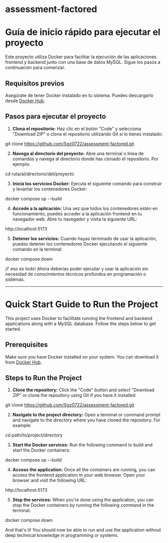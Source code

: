 # assessment-factored

# Guía de inicio rápido para ejecutar el proyecto

Este proyecto utiliza Docker para facilitar la ejecución de las aplicaciones frontend y backend junto con una base de datos MySQL. Sigue los pasos a continuación para comenzar.

## Requisitos previos

Asegúrate de tener Docker instalado en tu sistema. Puedes descargarlo desde [Docker Hub](https://hub.docker.com/).

## Pasos para ejecutar el proyecto

1. **Clona el repositorio:** Haz clic en el botón "Code" y selecciona "Download ZIP" o clona el repositorio utilizando Git si lo tienes instalado:

git clone https://github.com/Sgz0722/assessment-factored.git


2. **Navega al directorio del proyecto:** Abre una terminal o línea de comandos y navega al directorio donde has clonado el repositorio. Por ejemplo:

cd ruta/al/directorio/del/proyecto


3. **Inicia los servicios Docker:** Ejecuta el siguiente comando para construir y levantar los contenedores Docker:

docker compose up --build


4. **Accede a la aplicación:** Una vez que todos los contenedores estén en funcionamiento, puedes acceder a la aplicación frontend en tu navegador web. Abre tu navegador y visita la siguiente URL:

http://localhost:5173


5. **Detener los servicios:** Cuando hayas terminado de usar la aplicación, puedes detener los contenedores Docker ejecutando el siguiente comando en la terminal:

docker compose down


¡Y eso es todo! Ahora deberías poder ejecutar y usar la aplicación sin necesidad de conocimientos técnicos profundos en programación o sistemas.


-------------------------------------------------------------------------------------------------------------------------
# Quick Start Guide to Run the Project

This project uses Docker to facilitate running the frontend and backend applications along with a MySQL database. Follow the steps below to get started.

## Prerequisites

Make sure you have Docker installed on your system. You can download it from [Docker Hub](https://hub.docker.com/).

## Steps to Run the Project

1. **Clone the repository:** Click the "Code" button and select "Download ZIP" or clone the repository using Git if you have it installed:

git clone https://github.com/Sgz0722/assessment-factored.git


2. **Navigate to the project directory:** Open a terminal or command prompt and navigate to the directory where you have cloned the repository. For example:

cd path/to/project/directory


3. **Start the Docker services:** Run the following command to build and start the Docker containers:

docker compose up --build


4. **Access the application:** Once all the containers are running, you can access the frontend application in your web browser. Open your browser and visit the following URL:

http://localhost:5173


5. **Stop the services:** When you're done using the application, you can stop the Docker containers by running the following command in the terminal:

docker compose down


And that's it! You should now be able to run and use the application without deep technical knowledge in programming or systems.
